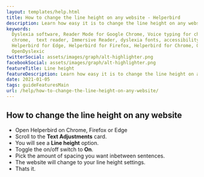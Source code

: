 ```yaml
---
layout: templates/help.html
title: How to change the line height on any website - Helperbird
description: Learn how easy it is to change the line height on any website.
keywords:
  Dyslexia software, Reader Mode for Google Chrome, Voice typing for chrome, Text to speech for
  chrome,  text reader, Immersive Reader, dyslexia fonts, accessibility software, dyslexia software,
  Helperbird for Edge, Helperbird for Firefox, Helperbird for Chrome, Opendyslexic for Chrome,
  OpenDyslexic
twitterSocial: assets/images/graph/alt-highlighter.png
facebookSocial: assets/images/graph/alt-highlighter.png
featureTitle: Line height
featureDescription: Learn how easy it is to change the line height on any website.
date: 2021-01-05
tags: guideFeaturesMain
url: /help/how-to-change-the-line-height-on-any-website/
---
```


## How to change the line height on any website

- Open Helperbird on Chrome, Firefox or Edge
- Scroll to the **Text Adjustments** card.
- You will see a **Line height** option.
- Toggle the on/off switch to **On**.
- Pick the amount of spacing you want inbetween sentences.
- The website will change to your line height settings.
- Thats it.
